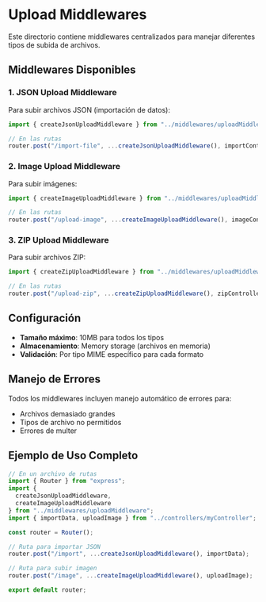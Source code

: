 # Upload Middlewares

Este directorio contiene middlewares centralizados para manejar diferentes tipos de subida de archivos.

## Middlewares Disponibles

### 1. JSON Upload Middleware
Para subir archivos JSON (importación de datos):

```typescript
import { createJsonUploadMiddleware } from "../middlewares/uploadMiddleware";

// En las rutas
router.post("/import-file", ...createJsonUploadMiddleware(), importController);
```

### 2. Image Upload Middleware
Para subir imágenes:

```typescript
import { createImageUploadMiddleware } from "../middlewares/uploadMiddleware";

// En las rutas
router.post("/upload-image", ...createImageUploadMiddleware(), imageController);
```

### 3. ZIP Upload Middleware
Para subir archivos ZIP:

```typescript
import { createZipUploadMiddleware } from "../middlewares/uploadMiddleware";

// En las rutas
router.post("/upload-zip", ...createZipUploadMiddleware(), zipController);
```

## Configuración

- **Tamaño máximo**: 10MB para todos los tipos
- **Almacenamiento**: Memory storage (archivos en memoria)
- **Validación**: Por tipo MIME específico para cada formato

## Manejo de Errores

Todos los middlewares incluyen manejo automático de errores para:
- Archivos demasiado grandes
- Tipos de archivo no permitidos
- Errores de multer

## Ejemplo de Uso Completo

```typescript
// En un archivo de rutas
import { Router } from "express";
import { 
  createJsonUploadMiddleware, 
  createImageUploadMiddleware 
} from "../middlewares/uploadMiddleware";
import { importData, uploadImage } from "../controllers/myController";

const router = Router();

// Ruta para importar JSON
router.post("/import", ...createJsonUploadMiddleware(), importData);

// Ruta para subir imagen
router.post("/image", ...createImageUploadMiddleware(), uploadImage);

export default router;
``` 
